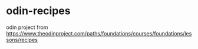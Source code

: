 # odin-recipes
odin project from https://www.theodinproject.com/paths/foundations/courses/foundations/lessons/recipes

